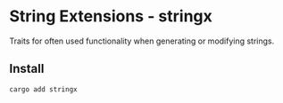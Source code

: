 # String Extensions - stringx

Traits for often used functionality when generating or modifying strings.

## Install

`cargo add stringx`

